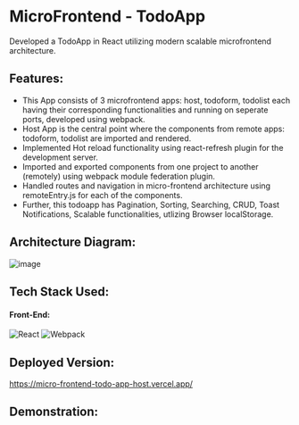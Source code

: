 # MicroFrontend - TodoApp 

Developed a TodoApp in React utilizing modern scalable microfrontend architecture.

## Features:

* This App consists of 3 microfrontend apps: host, todoform, todolist each having their corresponding functionalities and running on seperate ports, developed using webpack.
* Host App is the central point where the components from remote apps: todoform, todolist are imported and rendered.
* Implemented Hot reload functionality using react-refresh plugin for the development server.
* Imported and exported components from one project to another (remotely) using webpack module federation plugin.
* Handled routes and navigation in micro-frontend architecture using remoteEntry.js for each of the components.
* Further, this todoapp has Pagination, Sorting, Searching, CRUD, Toast Notifications, Scalable functionalities, utlizing Browser localStorage.

## Architecture Diagram:
![image](https://github.com/user-attachments/assets/1cb3bb72-b28a-420c-9c55-ec1bd00037b6)

## Tech Stack Used:
#### Front-End:
<img alt="React" src="https://img.shields.io/badge/react-%2320232a.svg?style=for-the-badge&logo=react&logoColor=%2361DAFB"/> <img alt="Webpack" src="https://img.shields.io/badge/webpack-%238DD6F9.svg?style=for-the-badge&logo=webpack&logoColor=black"/>

## Deployed Version:

https://micro-frontend-todo-app-host.vercel.app/

## Demonstration:





